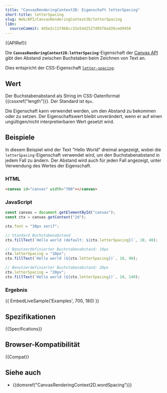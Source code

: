 ```yaml
---
title: "CanvasRenderingContext2D: Eigenschaft letterSpacing"
short-title: letterSpacing
slug: Web/API/CanvasRenderingContext2D/letterSpacing
l10n:
  sourceCommit: 4d5e2c11f4b8cc32e54d2527d9576ed26ced9458
---
```


{{APIRef}}

Die **`CanvasRenderingContext2D.letterSpacing`**-Eigenschaft der [Canvas API](/de/docs/Web/API/Canvas_API) gibt den Abstand zwischen Buchstaben beim Zeichnen von Text an.

Dies entspricht der CSS-Eigenschaft [`letter-spacing`](/de/docs/Web/CSS/letter-spacing).

## Wert

Der Buchstabenabstand als String im CSS-Datenformat {{cssxref("length")}}.
Der Standard ist `0px`.

Die Eigenschaft kann verwendet werden, um den Abstand zu bekommen oder zu setzen.
Der Eigenschaftswert bleibt unverändert, wenn er auf einen ungültigen/nicht interpretierbaren Wert gesetzt wird.

## Beispiele

In diesem Beispiel wird der Text "Hello World" dreimal angezeigt, wobei die `letterSpacing`-Eigenschaft verwendet wird, um den Buchstabenabstand in jedem Fall zu ändern.
Der Abstand wird auch für jeden Fall angezeigt, unter Verwendung des Wertes der Eigenschaft.

### HTML

```html
<canvas id="canvas" width="700"></canvas>
```

### JavaScript

```js
const canvas = document.getElementById("canvas");
const ctx = canvas.getContext("2d");

ctx.font = "30px serif";

// Standard Buchstabenabstand
ctx.fillText(`Hello world (default: ${ctx.letterSpacing})`, 10, 40);

// Benutzerdefinierter Buchstabenabstand: 10px
ctx.letterSpacing = "10px";
ctx.fillText(`Hello world (${ctx.letterSpacing})`, 10, 90);

// Benutzerdefinierter Buchstabenabstand: 20px
ctx.letterSpacing = "20px";
ctx.fillText(`Hello world (${ctx.letterSpacing})`, 10, 140);
```

### Ergebnis

{{ EmbedLiveSample('Examples', 700, 180) }}

## Spezifikationen

{{Specifications}}

## Browser-Kompatibilität

{{Compat}}

## Siehe auch

- {{domxref("CanvasRenderingContext2D.wordSpacing")}}

